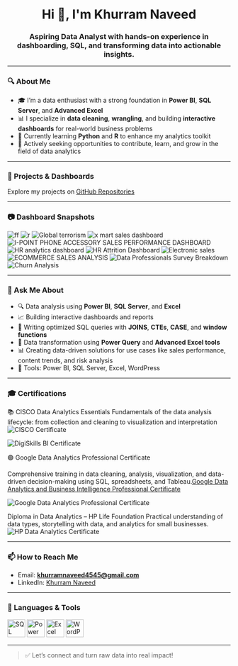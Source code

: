 <h1 align="center">Hi 👋, I'm Khurram Naveed</h1>

<h3 align="center">Aspiring Data Analyst with hands-on experience in dashboarding, SQL, and transforming data into actionable insights.</h3>

---

### 🔍 About Me

- 🎓 I’m a data enthusiast with a strong foundation in **Power BI**, **SQL Server**, and **Advanced Excel**
- 📊 I specialize in **data cleaning**, **wrangling**, and building **interactive dashboards** for real-world business problems
- 🌱 Currently learning **Python** and **R** to enhance my analytics toolkit
- 🚀 Actively seeking opportunities to contribute, learn, and grow in the field of data analytics

---

### 💼 Projects & Dashboards

Explore my projects on [GitHub Repositories](https://github.com/Khurramnaveed3233?tab=repositories)

---

### 📷 Dashboard Snapshots

![ff](https://github.com/user-attachments/assets/38666a66-ff45-41cb-a65d-90ff784fd47e)
![r](https://github.com/user-attachments/assets/99f6b5b2-d02e-4aff-9099-4a0a665cf73e)
![Global terrorism](https://github.com/user-attachments/assets/59746cda-0907-4536-96c5-369982fd3b80)
![x mart sales dashboard](https://github.com/user-attachments/assets/3a103243-201e-40ec-a6c6-398b34aa4a22)
![I-POINT PHONE ACCESSORY SALES PERFORMANCE DASHBOARD](https://github.com/user-attachments/assets/ef3ea81b-2b11-4e24-a6e4-e397edf1348e)
![HR analytics dashboard](https://github.com/user-attachments/assets/75ecebb2-be14-4424-80fd-1346da1dbfe3)
![HR Attrition Dashboard](https://github.com/user-attachments/assets/66c8133e-c7ee-4608-b9f1-d43fe925d262)
![Electronic sales](https://github.com/user-attachments/assets/e5c928e5-0fb6-4ce7-b15a-2be4b0a45ab8)
![ECOMMERCE SALES ANALYSIS](https://github.com/user-attachments/assets/24a291a1-6db4-41b8-8a8d-73bd62fef2cc)
![Data Professionals Survey Breakdown](https://github.com/user-attachments/assets/8095053d-91ef-42ef-bf9d-47586f778d7c)
![Churn Analysis](https://github.com/user-attachments/assets/0c9861f4-d975-42fe-81d9-31206faceebc)

--- 

### 💬 Ask Me About

- 🔍 Data analysis using **Power BI**, **SQL Server**, and **Excel**
- 📈 Building interactive dashboards and reports
- 🧠 Writing optimized SQL queries with **JOINS**, **CTEs**, **CASE**, and **window functions**
- 🧹 Data transformation using **Power Query** and **Advanced Excel tools**
- 📊 Creating data-driven solutions for use cases like sales performance, content trends, and risk analysis
- 🧰 Tools: Power BI, SQL Server, Excel, WordPress

---

### 🎓 Certifications
📚 CISCO Data Analytics Essentials
Fundamentals of the data analysis lifecycle: from collection and cleaning to visualization and interpretation
![CISCO Certificate](https://github.com/user-attachments/assets/02a88f2d-d097-4f45-b037-996d7d972eb8)


![DigiSkills BI Certificate](https://github.com/user-attachments/assets/2e096103-c55a-4034-99e0-15d0b90fe5cb)

🟢 Google Data Analytics Professional Certificate

Comprehensive training in data cleaning, analysis, visualization, and data-driven decision-making using SQL, spreadsheets, and Tableau.[Google Data Analytics and Business Intelligence Professional Certificate](https://github.com/user-attachments/assets/ef8f9afb-7eaf-42e5-9688-476b3c4bf8a2)


![Google Data Analytics Professional Certificate](https://github.com/user-attachments/assets/a6330ca3-e55e-492a-8b7b-e2674bbc149b)

Diploma in Data Analytics – HP Life Foundation
Practical understanding of data types, storytelling with data, and analytics for small businesses.
![HP Data Analytics Certificate](https://github.com/user-attachments/assets/5858adad-2402-4693-b723-31fd006560f0)

---

### 📫 How to Reach Me

- Email: **khurramnaveed4545@gmail.com**
- LinkedIn: [Khurram Naveed](https://www.linkedin.com/in/khurram-naveed-0083851aa/)

---

### 🧰 Languages & Tools

<p align="left">
  <a href="https://www.microsoft.com/en-us/sql-server" target="_blank"><img src="https://www.svgrepo.com/show/303229/microsoft-sql-server-logo.svg" alt="SQL Server" width="40" height="40"/></a>
  <a href="https://powerbi.microsoft.com/" target="_blank"><img src="https://img.icons8.com/color/48/000000/power-bi.png" alt="Power BI" width="40" height="40"/></a>
  <a href="https://www.microsoft.com/en/microsoft-365/excel" target="_blank"><img src="https://img.icons8.com/color/48/000000/microsoft-excel-2019--v1.png" alt="Excel" width="40" height="40"/></a>
  <a href="https://wordpress.com/" target="_blank"><img src="https://img.icons8.com/color/48/000000/wordpress.png" alt="WordPress" width="40" height="40"/></a>
</p>

---

> ✅ Let’s connect and turn raw data into real impact!
